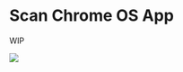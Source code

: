 # Scan Chrome OS App

WIP

<img src="https://raw.githubusercontent.com/beaufortfrancois/scan-chrome-app/master/screenshot.png">
